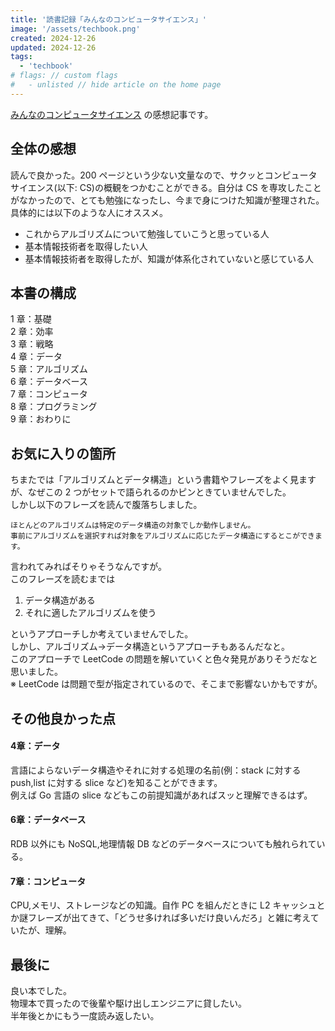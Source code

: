 ```yaml
---
title: '読書記録「みんなのコンピュータサイエンス」'
image: '/assets/techbook.png'
created: 2024-12-26
updated: 2024-12-26
tags:
  - 'techbook'
# flags: // custom flags
#   - unlisted // hide article on the home page
---
```


[みんなのコンピュータサイエンス](https://amzn.to/41ReZTI) の感想記事です。  

## 全体の感想  

読んで良かった。200 ページという少ない文量なので、サクッとコンピュータサイエンス(以下: CS)の概観をつかむことができる。自分は CS を専攻したことがなかったので、とても勉強になったし、今まで身につけた知識が整理された。  
具体的には以下のような人にオススメ。  

- これからアルゴリズムについて勉強していこうと思っている人  
- 基本情報技術者を取得したい人  
- 基本情報技術者を取得したが、知識が体系化されていないと感じている人  

## 本書の構成  

1 章：基礎  
2 章：効率  
3 章：戦略  
4 章：データ  
5 章：アルゴリズム  
6 章：データベース  
7 章：コンピュータ  
8 章：プログラミング  
9 章：おわりに  

## お気に入りの箇所  

ちまたでは「アルゴリズムとデータ構造」という書籍やフレーズをよく見ますが、なぜこの 2 つがセットで語られるのかピンときていませんでした。  
しかし以下のフレーズを読んで腹落ちしました。  

```  
ほとんどのアルゴリズムは特定のデータ構造の対象でしか動作しません。  
事前にアルゴリズムを選択すれば対象をアルゴリズムに応じたデータ構造にするとこができます。  
```  

言われてみればそりゃそうなんですが。  
このフレーズを読むまでは  

1. データ構造がある  
2. それに適したアルゴリズムを使う  

というアプローチしか考えていませんでした。  
しかし、アルゴリズム->データ構造というアプローチもあるんだなと。  
このアプローチで LeetCode の問題を解いていくと色々発見がありそうだなと思いました。  
※ LeetCode は問題で型が指定されているので、そこまで影響ないかもですが。  

## その他良かった点  

#### 4章：データ  

言語によらないデータ構造やそれに対する処理の名前(例：stack に対する push,list に対する slice など)を知ることができます。  
例えば Go 言語の slice などもこの前提知識があればスッと理解できるはず。  

#### 6章：データベース  

RDB 以外にも NoSQL,地理情報 DB などのデータベースについても触れられている。  

#### 7章：コンピュータ  

CPU,メモリ、ストレージなどの知識。自作 PC を組んだときに L2 キャッシュとか謎フレーズが出てきて、「どうせ多ければ多いだけ良いんだろ」と雑に考えていたが、理解。  

## 最後に  

良い本でした。  
物理本で買ったので後輩や駆け出しエンジニアに貸したい。  
半年後とかにもう一度読み返したい。  
